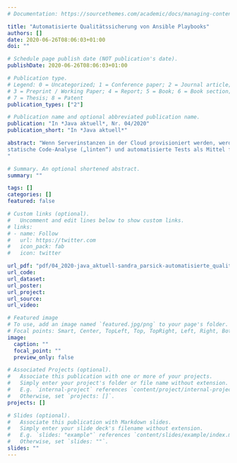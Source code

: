 ```yaml
---
# Documentation: https://sourcethemes.com/academic/docs/managing-content/

title: "Automatisierte Qualitätssicherung von Ansible Playbooks"
authors: []
date: 2020-06-26T08:06:03+01:00
doi: ""

# Schedule page publish date (NOT publication's date).
publishDate: 2020-06-26T08:06:03+01:00

# Publication type.
# Legend: 0 = Uncategorized; 1 = Conference paper; 2 = Journal article;
# 3 = Preprint / Working Paper; 4 = Report; 5 = Book; 6 = Book section;
# 7 = Thesis; 8 = Patent
publication_types: ["2"]

# Publication name and optional abbreviated publication name.
publication: "In *Java aktuell*, Nr. 04/2020"
publication_short: "In *Java aktuell*"

abstract: "Wenn Serverinstanzen in der Cloud provisioniert werden, werden sie selten manuell aufgesetzt, sondern von automatisiert. Diese beschreiben, wie der Server aufgesetzt werden soll. Dabei handelt es sich um normalen Code, so wie wir es von der normalen Softwareentwicklung kennen, nur dass dieser Code auf die Domäne Infrastruktur spezialisiert ist. In der Softwareentwicklung haben sich
statische Code-Analyse („linten“) und automatisierte Tests als Mittel für gute Wartbarkeit des Produktionscodes etabliert. Warum diese gute Praxis nicht auch für Infrastructure-as-Code (IaC) anwenden? Dieser Artikel beschreibt anhand des Provisionierungswerkzeugs Ansible, wie eine automatisierte Qualitätssicherung für Provisionierungsskripte aussehen kann.
"

# Summary. An optional shortened abstract.
summary: ""

tags: []
categories: []
featured: false

# Custom links (optional).
#   Uncomment and edit lines below to show custom links.
# links:
# - name: Follow
#   url: https://twitter.com
#   icon_pack: fab
#   icon: twitter

url_pdf: "pdf/04_2020-java_aktuell-sandra_parsick-automatisierte_qualitaetssicherung_von_ansible_playbooks.pdf"
url_code:
url_dataset:
url_poster:
url_project:
url_source:
url_video:

# Featured image
# To use, add an image named `featured.jpg/png` to your page's folder.
# Focal points: Smart, Center, TopLeft, Top, TopRight, Left, Right, BottomLeft, Bottom, BottomRight.
image:
  caption: ""
  focal_point: ""
  preview_only: false

# Associated Projects (optional).
#   Associate this publication with one or more of your projects.
#   Simply enter your project's folder or file name without extension.
#   E.g. `internal-project` references `content/project/internal-project/index.md`.
#   Otherwise, set `projects: []`.
projects: []

# Slides (optional).
#   Associate this publication with Markdown slides.
#   Simply enter your slide deck's filename without extension.
#   E.g. `slides: "example"` references `content/slides/example/index.md`.
#   Otherwise, set `slides: ""`.
slides: ""
---
```



